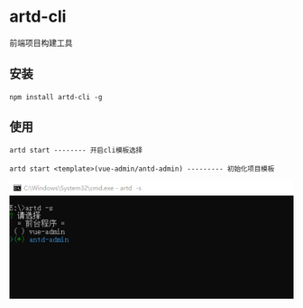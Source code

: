 # artd-cli

前端项目构建工具

## 安装

`npm install artd-cli -g`

## 使用

```
artd start -------- 开启cli模板选择

artd start <template>(vue-admin/antd-admin) --------- 初始化项目模板
```                                   
                    
![screenshot.png](./static/img/screenshot.png)
